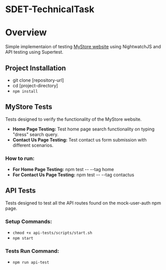 # SDET-TechnicalTask

# Overview
Simple implementaion of testing [MyStore website](https://multiformis.com) using NightwatchJS and API testing using Supertest.

## Project Installation
- git clone [repository-url]
- cd [project-directory]
- `npm install`

## MyStore Tests
Tests designed to verify the functionality of the MyStore website.
- **Home Page Testing:** Test home page search functionality on typing "dress" search query.
- **Contact Us Page Testing:** Test contact us form submission with different scenarios.
### How to run:
- **For Home Page Testing:** npm test -- --tag home
- **For Contact Us Page Testing:** npm test -- --tag contactus

## API Tests
Tests designed to test all the API routes found on the mock-user-auth npm page.
### Setup Commands:
- `chmod +x api-tests/scripts/start.sh`
- `npm start`
### Tests Run Command:
- `npm run api-test`



